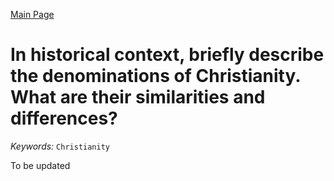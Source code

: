 [Main Page](https://yooyolo.github.io/JudaismRandomSeed/)
# In historical context, briefly describe the denominations of Christianity. What are their similarities and differences?
*Keywords:*
`Christianity`

To be updated